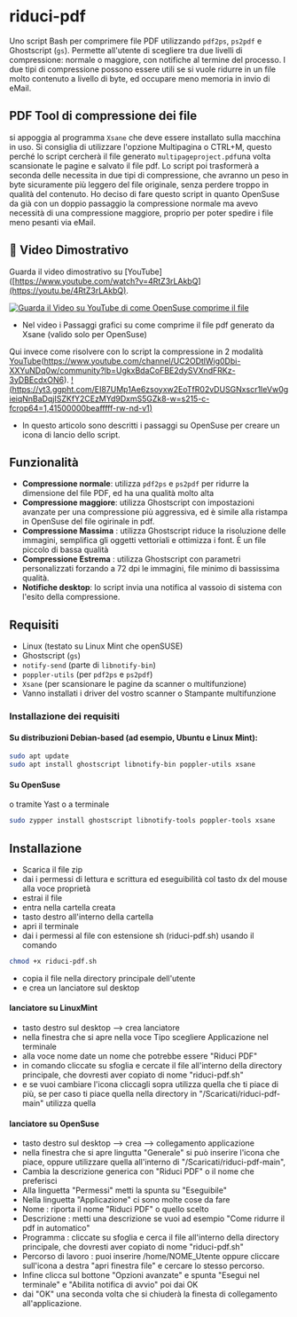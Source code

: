 # riduci-pdf
Uno script Bash per comprimere file PDF utilizzando `pdf2ps`, `ps2pdf` e Ghostscript (`gs`).  Permette all'utente di scegliere tra due livelli di compressione: normale o maggiore, con notifiche al termine del processo.
I due tipi di compressione possono essere utili se si vuole ridurre in un file molto contenuto a livello di byte, ed occupare meno memoria in invio di eMail.
## PDF Tool di compressione dei file
si appoggia al programma `Xsane` che deve essere installato sulla macchina in uso.
Si consiglia di utilizzare l'opzione Multipagina o CTRL+M, questo perché lo script cercherà il file generato `multipageproject.pdf`una volta scansionate le pagine e salvato il file pdf.
Lo script poi trasformerà a seconda delle necessita in due tipi di compressione, che avranno un peso in byte sicuramente più leggero del file originale, senza perdere troppo in qualità del contenuto. Ho deciso di fare questo script in quanto OpenSuse da già con un doppio passaggio la compressione normale ma avevo necessità di una compressione maggiore, proprio per poter spedire i file meno pesanti via eMail.
## 🎥 Video Dimostrativo

Guarda il video dimostrativo su [YouTube]([https://www.youtube.com/watch?v=4RtZ3rLAkbQ](https://youtu.be/4RtZ3rLAkbQ).

[![Guarda il Video su YouTube di come OpenSuse comprime il file](https://img.youtube.com/vi/4RtZ3rLAkbQ/0.jpg)]([https://www.youtube.com/watch?v=4RtZ3rLAkbQ])
- Nel video i Passaggi grafici su come comprime il file pdf generato da Xsane (valido solo per OpenSuse)

Qui invece come risolvere con lo script la compressione in 2 modalità
[YouTube]([https://www.youtube.com/channel/UC2ODtlWig0Dbi-XXYuNDq0w/community?lb=UgkxBdaCoFBE2dySVXndFRKz-3yDBEcdxON6])(https://www.youtube.com/channel/UC2ODtlWig0Dbi-XXYuNDq0w/community?lb=UgkxBdaCoFBE2dySVXndFRKz-3yDBEcdxON6).
[!(https://yt3.ggpht.com/EI87UMp1Ae6zsoyxw2EoTfR02vDUSGNxscr1IeVw0gieiqNnBaDqjISZKfY2CEzMYd9DxmS5GZk8-w=s215-c-fcrop64=1,41500000beafffff-rw-nd-v1)]([https://www.youtube.com/channel/UC2ODtlWig0Dbi-XXYuNDq0w/community?lb=UgkxBdaCoFBE2dySVXndFRKz-3yDBEcdxON6])
- In questo articolo sono descritti i passaggi su OpenSuse per creare un icona di lancio dello script.

## Funzionalità
- **Compressione normale**: utilizza `pdf2ps` e `ps2pdf` per ridurre la dimensione del file PDF, ed ha una qualità molto alta
- **Compressione maggiore**: utilizza Ghostscript con impostazioni avanzate per una compressione più aggressiva, ed è simile alla ristampa in OpenSuse del file ogirinale in pdf.
- **Compressione Massima** : utilizza Ghostscript riduce la risoluzione delle immagini, semplifica gli oggetti vettoriali e ottimizza i font. È  un file piccolo di bassa qualità
- **Compressione Estrema** : utilizza Ghostscript con parametri personalizzati forzando a 72 dpi le immagini, file minimo di bassissima qualità.
- **Notifiche desktop**: lo script invia una notifica al vassoio di sistema con l'esito della compressione.

## Requisiti
- Linux (testato su Linux Mint che openSUSE)
- Ghostscript (`gs`)
- `notify-send` (parte di `libnotify-bin`)
- `poppler-utils` (per `pdf2ps` e `ps2pdf`)
- `Xsane` (per scansionare le pagine da scanner o multifunzione)
- Vanno installati i driver del vostro scanner o Stampante multifunzione

### Installazione dei requisiti
#### Su distribuzioni Debian-based (ad esempio, Ubuntu e Linux Mint):
```bash
sudo apt update
sudo apt install ghostscript libnotify-bin poppler-utils xsane
```
#### Su OpenSuse
o tramite Yast o a terminale
```bash
sudo zypper install ghostscript libnotify-tools poppler-tools xsane
```
## Installazione
- Scarica il file zip
- dai i permessi di lettura e scrittura ed eseguibilità col tasto dx del mouse alla voce proprietà
- estrai il file
- entra nella cartella creata
- tasto destro all'interno della cartella
- apri il terminale
- dai i permessi al file con estensione sh (riduci-pdf.sh) usando il comando
```bash
chmod +x riduci-pdf.sh
```
- copia il file nella directory principale dell'utente
- e crea un lanciatore sul desktop

#### lanciatore su LinuxMint
- tasto destro sul desktop --> crea lanciatore
- nella finestra che si apre nella voce Tipo scegliere Applicazione nel terminale
- alla voce nome date un nome che potrebbe essere "Riduci PDF"
- in comando cliccate su sfoglia e cercate il file all'interno della directory principale, che dovresti aver copiato di nome "riduci-pdf.sh"
- e se vuoi cambiare l'icona cliccagli sopra utilizza quella che ti piace di più, se per caso ti piace quella nella directory in "/Scaricati/riduci-pdf-main" utilizza quella
#### lanciatore su OpenSuse
- tasto destro sul desktop --> crea --> collegamento applicazione
- nella finestra che si apre lingutta "Generale" si può inserire l'icona che piace, oppure utilizzare quella all'interno di "/Scaricati/riduci-pdf-main",
- Cambia la descrizione generica con "Riduci PDF" o il nome che preferisci
- Alla linguetta "Permessi" metti la spunta su "Eseguibile"
- Nella linguetta "Applicazione" ci sono molte cose da fare
- Nome : riporta il nome "Riduci PDF" o quello scelto
- Descrizione : metti una descrizione se vuoi ad esempio "Come ridurre il pdf in automatico"
- Programma : cliccate su sfoglia e cerca il file all'interno della directory principale, che dovresti aver copiato di nome "riduci-pdf.sh"
- Percorso di lavoro :  puoi inserire /home/NOME_Utente oppure cliccare sull'icona a destra "apri finestra file" e cercare lo stesso percorso.
- Infine clicca sul bottone "Opzioni avanzate" e spunta "Esegui nel terminale" e "Abilita notifica di avvio" poi dai OK
- dai "OK" una seconda volta che si chiuderà la finesta di collegamento all'applicazione.
